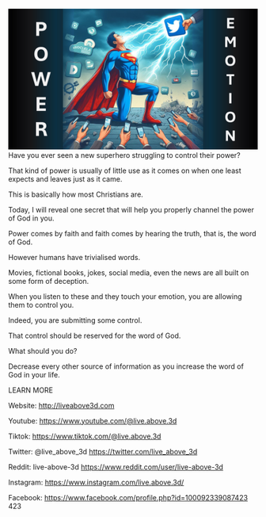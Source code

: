 ![Video cover image](../cover.jpg "cover photo")
Have you ever seen a new superhero struggling to control their power?

That kind of power is usually of little use as it comes on when one least expects and leaves just as it came.

This is basically how most Christians are.

Today, I will reveal one secret that will help you properly channel the power of God in you.

Power comes by faith and faith comes by hearing the truth, that is, the word of God.

However humans have trivialised words.

Movies, fictional books, jokes, social media, even the news are all built on some form of deception.

When you listen to these and they touch your emotion, you are allowing them to control you.

Indeed, you are submitting some control.

That control should be reserved for the word of God.

What should you do?

Decrease every other source of information as you increase the word of God in your life.

LEARN MORE

Website: http://liveabove3d.com

Youtube: https://www.youtube.com/@live.above.3d

Tiktok: https://www.tiktok.com/@live.above.3d

Twitter: @live_above_3d https://twitter.com/live_above_3d

Reddit: live-above-3d https://www.reddit.com/user/live-above-3d

Instagram: https://www.instagram.com/live.above.3d/

Facebook: https://www.facebook.com/profile.php?id=100092339087423
423
